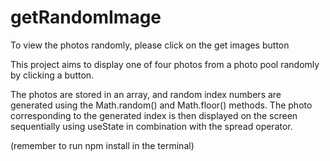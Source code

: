 # getRandomImage


To view the photos randomly, please click on the get images button

This project aims to display one of four photos from a photo pool randomly by clicking a button.

The photos are stored in an array, and random index numbers are generated using the Math.random() and Math.floor() methods. The photo corresponding to the generated index is then displayed on the screen sequentially using useState in combination with the spread operator.

(remember to run npm install in the terminal)
